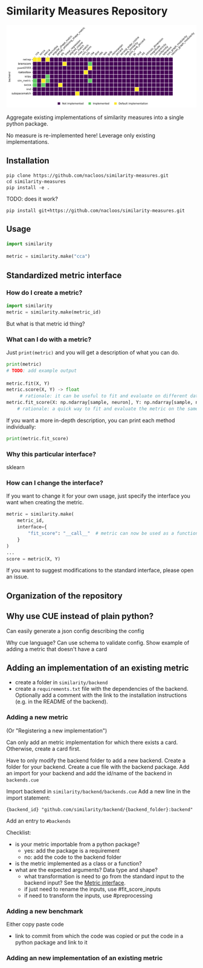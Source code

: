 # Similarity Measures Repository

<!-- ![Backend metrics](figures/backend_metrics.png) -->
![Backend metrics](https://github.com/nacloos/similarity-measures/blob/main/figures/backend_metrics.png)
    
Aggregate existing implementations of similarity measures into a single python package.

No measure is re-implemented here! Leverage only existing implementations.


## Installation

 ```
 pip clone https://github.com/nacloos/similarity-measures.git
 cd similarity-measures
 pip install -e .
 ```

TODO: does it work?
```
pip install git+https://github.com/nacloos/similarity-measures.git
```

## Usage

```python
import similarity

metric = similarity.make("cca")
```

## Standardized metric interface
### How do I create a metric?
```python
import similarity
metric = similarity.make(metric_id)
```
But what is that metric id thing?

### What can I do with a metric?
Just `print(metric)` and you will get a description of what you can do.

```python
print(metric)
# TODO: add example output

metric.fit(X, Y)
metric.score(X, Y) -> float
     # rationale: it can be useful to fit and evaluate on different data for example, when using cross-validation
metric.fit_score(X: np.ndarray[sample, neuron], Y: np.ndarray[sample, neuron]) -> float
    # rationale: a quick way to fit and evaluate the metric on the same data
```

If you want a more in-depth description, you can print each method individually:
```python
print(metric.fit_score)

```



### Why this particular interface?
sklearn

### How can I change the interface?
If you want to change it for your own usage, just specify the interface you want when creating the metric. 
```python
metric = similarity.make(
    metric_id, 
    interface={
        "fit_score": "__call__"  # metric can now be used as a function
    }
)
...
score = metric(X, Y)
```

If you want to suggest modifications to the standard interface, please open an issue.

## Organization of the repository

## Why use CUE instead of plain python?
Can easily generate a json config describing the config

Why cue language? Can use schema to validate config. Show example of adding a metric that doesn't have a card

## Adding an implementation of an existing metric
* create a folder in `similarity/backend`
* create a `requirements.txt` file with the dependencies of the backend. Optionally add a comment with the link to the installation instructions (e.g. in the README of the backend).


### Adding a new metric
(Or "Registering a new implementation")

Can only add an metric implementation for which there exists a card. Otherwise, create a card first.

Have to only modify the backend folder to add a new backend.
Create a folder for your backend. Create a cue file with the backend package.
Add an import for your backend and add the id/name of the backend in `backends.cue`


Import backend in `similarity/backend/backends.cue`
Add a new line in the import statement:
```
{backend_id} "github.com/similarity/backend/{backend_folder}:backend"
```
Add an entry to `#backends`

Checklist:
* is your metric importable from a python package?
  * yes: add the package is a requirement
  * no: add the code to the backend folder
* is the metric implemented as a class or a function?
* what are the expected arguments? Data type and shape?
  * what transformation is need to go from the standard input to the backend input? See the [Metric interface](#standardized-metric-interface).
  * if just need to rename the inputs, use #fit_score_inputs
  * if need to transform the inputs, use #preprocessing



### Adding a new benchmark
Either copy paste code
* link to commit from which the code was copied
or put the code in a python package and link to it


### Adding an new implementation of an existing metric

